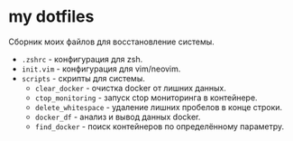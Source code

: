 # my dotfiles

Сборник моих файлов для восстановление системы.

* `.zshrc` - конфигурация для zsh.
* `init.vim` - конфигурация для vim/neovim.
* `scripts` - скрипты для системы.
    * `clear_docker` - очистка docker от лишних данных.
    * `ctop_monitoring` - запуск ctop мониторинга в контейнере.
    * `delete_whitespace` - удаление лишних пробелов в конце строки.
    * `docker_df` - анализ и вывод данных docker.
    * `find_docker` - поиск контейнеров по определённому параметру.

